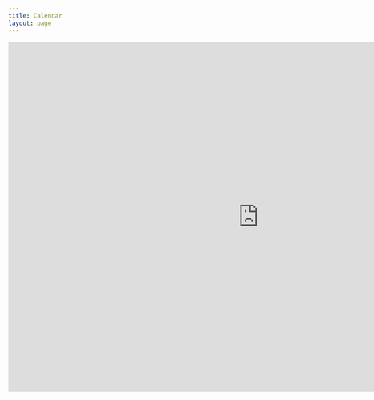```yaml
---
title: Calendar
layout: page
---
```

<div >
<iframe width="1000" height="700" src="https://outlook.live.com/owa/calendar/0733108b-4d04-45c5-9121-816097fc039c/949f7286-c7ee-4046-8ee6-cf4797151a56/cid-434EA3465C335360/index.html" frameborder="0" scrolling="yes"></iframe>
</div>


